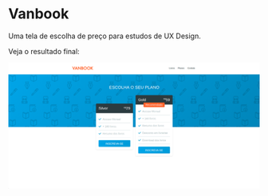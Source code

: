 # Vanbook

Uma tela de escolha de preço para estudos de UX Design.

Veja o resultado final:

![home dashboard](https://raw.githubusercontent.com/thiagopaiva99/vanbook/master/img/home.png)
